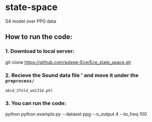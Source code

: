 # state-space
S4 model over PPG data
## How to run the code:
### 1. Download to local server:
  git clone <https://github.com/asleep-Ece/Ece_state_space.git>
### 2. Recieve the Sound data file ' and move it under the `preprocess/`
  `abcd_2fold_wo1314.pkl`
### 3. You can run the code:
  python python example.py --dataset ppg --n_output 4 --to_freq 100

